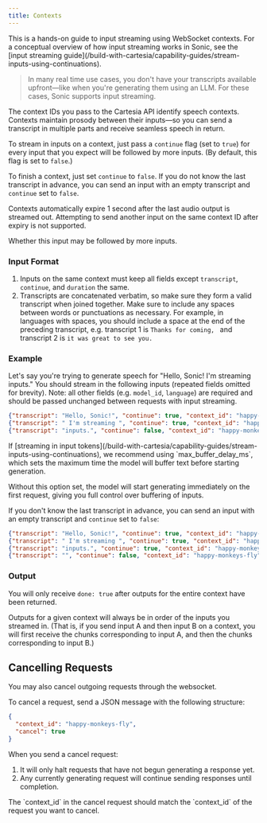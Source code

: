 ```yaml
---
title: Contexts
---
```


<Info>
This is a hands-on guide to input streaming using WebSocket contexts. For a conceptual overview of how input streaming works in Sonic, see the [input streaming guide](/build-with-cartesia/capability-guides/stream-inputs-using-continuations).
</Info>

> In many real time use cases, you don't have your transcripts available upfront—like when you're generating them using an LLM. For these cases, Sonic supports input streaming.

The context IDs you pass to the Cartesia API identify speech contexts. Contexts maintain prosody between their inputs—so you can send a transcript in multiple parts and receive seamless speech in return.

To stream in inputs on a context, just pass a `continue` flag (set to `true`) for every input that you expect will be followed by more inputs. (By default, this flag is set to `false`.)

To finish a context, just set `continue` to `false`. If you do not know the last transcript in advance, you can send an input with an empty transcript and `continue` set to `false`.

<Note>Contexts automatically expire 1 second after the last audio output is streamed out. Attempting to send another input on the same context ID after expiry is not supported.</Note>

<ParamField body="continue" type="boolean" default={false}>
    Whether this input may be followed by more inputs.
</ParamField>

### Input Format

1. Inputs on the same context must keep all fields except `transcript`, `continue`, and `duration` the same.
2. Transcripts are concatenated verbatim, so make sure they form a valid transcript when joined together. Make sure to include any spaces between words or punctuations as necessary. For example, in languages with spaces, you should include a space at the end of the preceding transcript, e.g. transcript 1 is `Thanks for coming, ` and transcript 2 is `it was great to see you.`

### Example

Let's say you're trying to generate speech for "Hello, Sonic! I'm streaming inputs." You should stream in the following inputs (repeated fields omitted for brevity). Note: all other fields (e.g. `model_id`, `language`) are required and should be passed unchanged between requests with input streaming.

```json Input Streaming
{"transcript": "Hello, Sonic!", "continue": true, "context_id": "happy-monkeys-fly"}
{"transcript": " I'm streaming ", "continue": true, "context_id": "happy-monkeys-fly"}
{"transcript": "inputs.", "continue": false, "context_id": "happy-monkeys-fly"}
```

<Tip>
If [streaming in input tokens](/build-with-cartesia/capability-guides/stream-inputs-using-continuations), we recommend using `max_buffer_delay_ms`, which sets the maximum time the model will buffer text before starting generation.

Without this option set, the model will start generating immediately on the first request, giving you full control over buffering of inputs.
</Tip>

If you don't know the last transcript in advance, you can send an input with an empty transcript and `continue` set to `false`:

```json Input Streaming
{"transcript": "Hello, Sonic!", "continue": true, "context_id": "happy-monkeys-fly"}
{"transcript": " I'm streaming ", "continue": true, "context_id": "happy-monkeys-fly"}
{"transcript": "inputs.", "continue": true, "context_id": "happy-monkeys-fly"}
{"transcript": "", "continue": false, "context_id": "happy-monkeys-fly"}
```

### Output

You will only receive `done: true` after outputs for the entire context have been returned.

Outputs for a given context will always be in order of the inputs you streamed in. (That is, if you send input A and then input B on a context, you will first receive the chunks corresponding to input A, and then the chunks corresponding to input B.)

## Cancelling Requests
You may also cancel outgoing requests through the websocket.

To cancel a request, send a JSON message with the following structure:

```json WebSocket Request
{
  "context_id": "happy-monkeys-fly",
  "cancel": true
}
```

When you send a cancel request:

1. It will only halt requests that have not begun generating a response yet.
2. Any currently generating request will continue sending responses until completion.

<Note>
The `context_id` in the cancel request should match the `context_id` of the request you want to cancel.
</Note>
